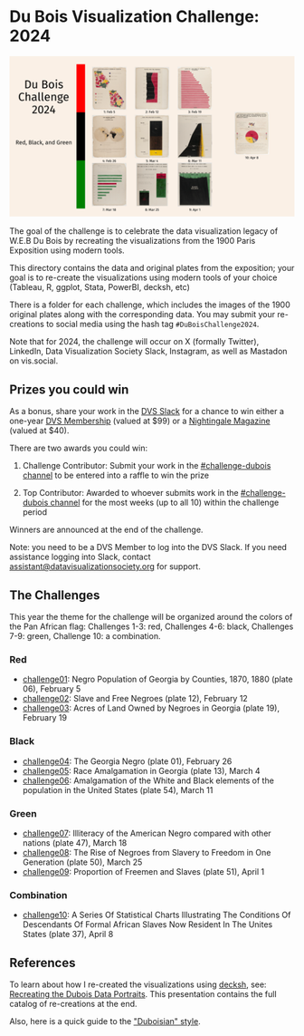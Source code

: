 # Du Bois Visualization Challenge: 2024

![challenge2024](plate-list-00001.png)

The goal of the challenge is to celebrate the data visualization legacy of W.E.B Du Bois by recreating the visualizations from the 1900 Paris Exposition using modern tools.

This directory contains the data and original plates from the exposition; your goal is to re-create
the visualizations using modern tools of your choice (Tableau, R, ggplot, Stata, PowerBI, decksh, etc)

There is a folder for each challenge, which includes the images of the 1900 original plates along with the corresponding data. You may submit your re-creations to social media using the hash tag ```#DuBoisChallenge2024```. 

Note that for 2024, the challenge will occur on X (formally Twitter), LinkedIn, Data Visualization Society Slack, Instagram, as well as Mastadon on vis.social.

## Prizes you could win

As a bonus, share your work in the [DVS Slack](https://www.datavisualizationsociety.org/slack-community?utm_source=github&utm_medium=website&utm_campaign=dubois-challenge-2024) for a chance to win either a one-year [DVS Membership](https://www.datavisualizationsociety.org/membership?utm_source=github&utm_medium=website&utm_campaign=dubois-challenge-2024) (valued at $99) or a [Nightingale Magazine](https://shop.datavisualizationsociety.org/) (valued at $40).

There are two awards you could win:

1. Challenge Contributor: Submit your work in the [#challenge-dubois channel](https://datavizsociety.slack.com/?redir=%2Farchives%2FC04N7FZ1S82%3Fname%3DC04N7FZ1S82) to be entered into a raffle to win the prize

2. Top Contributor: Awarded to whoever submits work in the [#challenge-dubois channel](https://datavizsociety.slack.com/?redir=%2Farchives%2FC04N7FZ1S82%3Fname%3DC04N7FZ1S82) for the most weeks (up to all 10) within the challenge period 


Winners are announced at the end of the challenge.

Note: you need to be a DVS Member to log into the DVS Slack. If you need assistance logging into Slack, contact assistant@datavisualizationsociety.org for support.

## The Challenges

This year the theme for the challenge will be organized around the colors of the Pan African flag: Challenges 1-3: red, Challenges 4-6: black, Challenges 7-9: green, Challenge 10: a combination.


### Red
* [challenge01](https://github.com/ajstarks/dubois-data-portraits/tree/master/challenge/2024/challenge01): Negro Population of Georgia by Counties, 1870, 1880  (plate 06), February 5
* [challenge02](https://github.com/ajstarks/dubois-data-portraits/tree/master/challenge/2024/challenge02): Slave and Free Negroes (plate 12), February 12
* [challenge03](https://github.com/ajstarks/dubois-data-portraits/tree/master/challenge/2024/challenge03): Acres of Land Owned by Negroes in Georgia (plate 19), February 19

### Black
* [challenge04](https://github.com/ajstarks/dubois-data-portraits/tree/master/challenge/2024/challenge04): The Georgia Negro (plate 01), February 26
* [challenge05](https://github.com/ajstarks/dubois-data-portraits/tree/master/challenge/2024/challenge05): Race Amalgamation in Georgia (plate 13), March 4
* [challenge06](https://github.com/ajstarks/dubois-data-portraits/tree/master/challenge/2024/challenge06): Amalgamation of the White and Black elements of the population in the United States (plate 54), March 11

### Green
* [challenge07](https://github.com/ajstarks/dubois-data-portraits/tree/master/challenge/2024/challenge07):  Illiteracy of the American Negro compared with other nations (plate 47), March 18
* [challenge08](https://github.com/ajstarks/dubois-data-portraits/tree/master/challenge/2024/challenge08): The Rise of Negroes from Slavery to Freedom in One Generation (plate 50), March 25
* [challenge09](https://github.com/ajstarks/dubois-data-portraits/tree/master/challenge/2024/challenge09): Proportion of Freemen and Slaves  (plate 51), April 1

### Combination
* [challenge10](https://github.com/ajstarks/dubois-data-portraits/tree/master/challenge/2024/challenge10): A Series Of Statistical Charts Illustrating The Conditions Of Descendants Of Formal African Slaves Now Resident In The Unites States (plate 37), April 8

## References

To learn about how I re-created the visualizations using [decksh](https://speakerdeck.com/ajstarks/decksh-a-little-language-for-decks), see: [Recreating the Dubois Data Portraits](https://speakerdeck.com/ajstarks/recreating-the-dubois-data-portraits). This presentation contains the full catalog of re-creations at the end.

Also, here is a quick guide to the ["Duboisian" style](https://github.com/ajstarks/dubois-data-portraits/blob/master/dubois-style.pdf).

